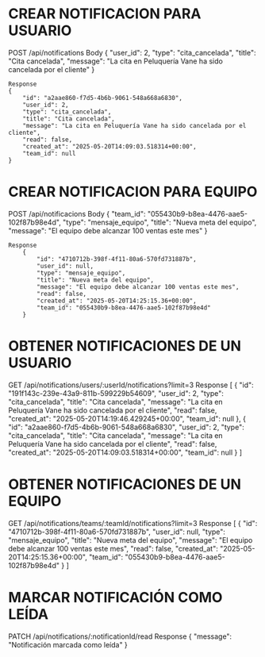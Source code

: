#   CREAR NOTIFICACION PARA USUARIO
POST /api/notifications
    Body
        {
            "user_id": 2,
            "type": "cita_cancelada",
            "title": "Cita cancelada",
            "message": "La cita en Peluquería Vane ha sido cancelada por el cliente"
        }

    Response
    {
        "id": "a2aae860-f7d5-4b6b-9061-548a668a6830",
        "user_id": 2,
        "type": "cita_cancelada",
        "title": "Cita cancelada",
        "message": "La cita en Peluquería Vane ha sido cancelada por el cliente",
        "read": false,
        "created_at": "2025-05-20T14:09:03.518314+00:00",
        "team_id": null
    }

#   CREAR NOTIFICACION PARA EQUIPO
POST /api/notificacions
    Body
        {
            "team_id": "055430b9-b8ea-4476-aae5-102f87b98e4d",
            "type": "mensaje_equipo",
            "title": "Nueva meta del equipo",
            "message": "El equipo debe alcanzar 100 ventas este mes"
        }

    Response
        {
            "id": "4710712b-398f-4f11-80a6-570fd731887b",
            "user_id": null,
            "type": "mensaje_equipo",
            "title": "Nueva meta del equipo",
            "message": "El equipo debe alcanzar 100 ventas este mes",
            "read": false,
            "created_at": "2025-05-20T14:25:15.36+00:00",
            "team_id": "055430b9-b8ea-4476-aae5-102f87b98e4d"
        }

#   OBTENER NOTIFICACIONES DE UN USUARIO
GET /api/notifications/users/:userId/notifications?limit=3
    Response
        [
            {
                "id": "191f143c-239e-43a9-811b-599229b54609",
                "user_id": 2,
                "type": "cita_cancelada",
                "title": "Cita cancelada",
                "message": "La cita en Peluquería Vane ha sido cancelada por el cliente",
                "read": false,
                "created_at": "2025-05-20T14:19:46.429245+00:00",
                "team_id": null
            },
            {
                "id": "a2aae860-f7d5-4b6b-9061-548a668a6830",
                "user_id": 2,
                "type": "cita_cancelada",
                "title": "Cita cancelada",
                "message": "La cita en Peluquería Vane ha sido cancelada por el cliente",
                "read": false,
                "created_at": "2025-05-20T14:09:03.518314+00:00",
                "team_id": null
            }
        ]

#   OBTENER NOTIFICACIONES DE UN EQUIPO
GET /api/notifications/teams/:teamId/notifications?limit=3
    Response
        [
            {
                "id": "4710712b-398f-4f11-80a6-570fd731887b",
                "user_id": null,
                "type": "mensaje_equipo",
                "title": "Nueva meta del equipo",
                "message": "El equipo debe alcanzar 100 ventas este mes",
                "read": false,
                "created_at": "2025-05-20T14:25:15.36+00:00",
                "team_id": "055430b9-b8ea-4476-aae5-102f87b98e4d"
            }
        ]

#   MARCAR NOTIFICACIÓN COMO LEÍDA
PATCH /api/notifications/:notificationId/read
    Response
        {
            "message": "Notificación marcada como leída"
        }